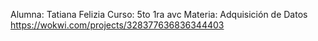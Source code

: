 Alumna: Tatiana Felizia
Curso: 5to 1ra avc
Materia: Adquisición de Datos
https://wokwi.com/projects/328377636836344403
